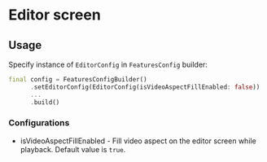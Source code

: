 # Editor screen

## Usage

Specify instance of ```EditorConfig``` in ```FeaturesConfig``` builder:

```dart
final config = FeaturesConfigBuilder()
      .setEditorConfig(EditorConfig(isVideoAspectFillEnabled: false))
      ...
      .build()
```

### Configurations

- isVideoAspectFillEnabled - Fill video aspect on the editor screen while playback. Default value is ```true```.
